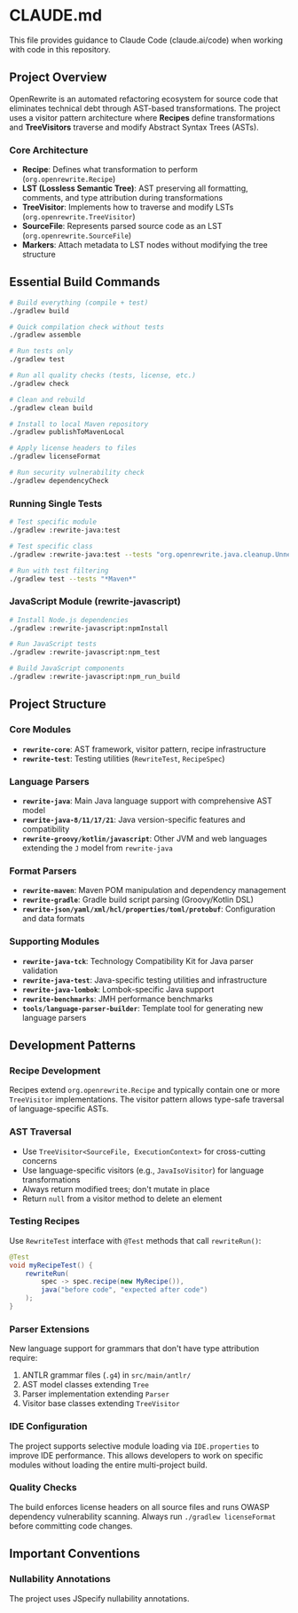# CLAUDE.md

This file provides guidance to Claude Code (claude.ai/code) when working with code in this repository.

## Project Overview

OpenRewrite is an automated refactoring ecosystem for source code that eliminates technical debt through AST-based transformations. The project uses a visitor pattern architecture where **Recipes** define transformations and **TreeVisitors** traverse and modify Abstract Syntax Trees (ASTs).

### Core Architecture

- **Recipe**: Defines what transformation to perform (`org.openrewrite.Recipe`)
- **LST (Lossless Semantic Tree)**: AST preserving all formatting, comments, and type attribution during transformations
- **TreeVisitor**: Implements how to traverse and modify LSTs (`org.openrewrite.TreeVisitor`)  
- **SourceFile**: Represents parsed source code as an LST (`org.openrewrite.SourceFile`)
- **Markers**: Attach metadata to LST nodes without modifying the tree structure

## Essential Build Commands

```bash
# Build everything (compile + test)
./gradlew build

# Quick compilation check without tests
./gradlew assemble

# Run tests only
./gradlew test

# Run all quality checks (tests, license, etc.)
./gradlew check

# Clean and rebuild
./gradlew clean build

# Install to local Maven repository
./gradlew publishToMavenLocal

# Apply license headers to files
./gradlew licenseFormat

# Run security vulnerability check
./gradlew dependencyCheck
```

### Running Single Tests
```bash
# Test specific module
./gradlew :rewrite-java:test

# Test specific class
./gradlew :rewrite-java:test --tests "org.openrewrite.java.cleanup.UnnecessaryParenthesesTest"

# Run with test filtering
./gradlew test --tests "*Maven*"
```

### JavaScript Module (rewrite-javascript)
```bash
# Install Node.js dependencies
./gradlew :rewrite-javascript:npmInstall

# Run JavaScript tests
./gradlew :rewrite-javascript:npm_test

# Build JavaScript components
./gradlew :rewrite-javascript:npm_run_build
```

## Project Structure

### Core Modules
- **`rewrite-core`**: AST framework, visitor pattern, recipe infrastructure
- **`rewrite-test`**: Testing utilities (`RewriteTest`, `RecipeSpec`)

### Language Parsers
- **`rewrite-java`**: Main Java language support with comprehensive AST model
- **`rewrite-java-8/11/17/21`**: Java version-specific features and compatibility
- **`rewrite-groovy/kotlin/javascript`**: Other JVM and web languages extending the `J` model from `rewrite-java`

### Format Parsers  
- **`rewrite-maven`**: Maven POM manipulation and dependency management
- **`rewrite-gradle`**: Gradle build script parsing (Groovy/Kotlin DSL)
- **`rewrite-json/yaml/xml/hcl/properties/toml/protobuf`**: Configuration and data formats

### Supporting Modules
- **`rewrite-java-tck`**: Technology Compatibility Kit for Java parser validation
- **`rewrite-java-test`**: Java-specific testing utilities and infrastructure
- **`rewrite-java-lombok`**: Lombok-specific Java support
- **`rewrite-benchmarks`**: JMH performance benchmarks
- **`tools/language-parser-builder`**: Template tool for generating new language parsers

## Development Patterns

### Recipe Development
Recipes extend `org.openrewrite.Recipe` and typically contain one or more `TreeVisitor` implementations. The visitor pattern allows type-safe traversal of language-specific ASTs.

### AST Traversal
- Use `TreeVisitor<SourceFile, ExecutionContext>` for cross-cutting concerns
- Use language-specific visitors (e.g., `JavaIsoVisitor`) for language transformations
- Always return modified trees; don't mutate in place
- Return `null` from a visitor method to delete an element

### Testing Recipes
Use `RewriteTest` interface with `@Test` methods that call `rewriteRun()`:
```java
@Test
void myRecipeTest() {
    rewriteRun(
        spec -> spec.recipe(new MyRecipe()),
        java("before code", "expected after code")
    );
}
```

### Parser Extensions
New language support for grammars that don't have type attribution require:
1. ANTLR grammar files (`.g4`) in `src/main/antlr/`
2. AST model classes extending `Tree`
3. Parser implementation extending `Parser`
4. Visitor base classes extending `TreeVisitor`

### IDE Configuration
The project supports selective module loading via `IDE.properties` to improve IDE performance. This allows developers to work on specific modules without loading the entire multi-project build.

### Quality Checks
The build enforces license headers on all source files and runs OWASP dependency vulnerability scanning. Always run `./gradlew licenseFormat` before committing code changes.

## Important Conventions

### Nullability Annotations
The project uses JSpecify nullability annotations.
